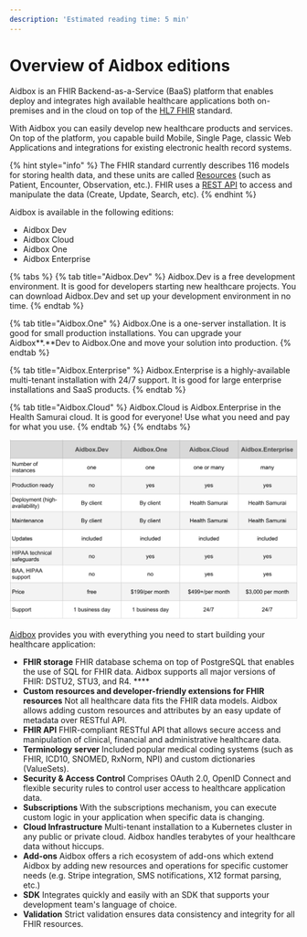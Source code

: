 ```yaml
---
description: 'Estimated reading time: 5 min'
---
```


# Overview of Aidbox editions

Aidbox is an FHIR Backend-as-a-Service \(BaaS\) platform that enables deploy and integrates high available healthcare applications both on-premises and in the cloud on top of the [HL7 FHIR](https://www.hl7.org/fhir/) standard. 

With Aidbox you can easily develop new healthcare products and services.  On top of the platform, you capable build Mobile, Single Page, classic Web Applications and integrations for existing electronic health record systems.

{% hint style="info" %}
The FHIR standard currently describes 116 models for storing health data, and these units are called [Resources](http://www.hl7.org/fhir/resourcelist.html) \(such as Patient, Encounter, Observation, etc.\). FHIR uses a [REST API](https://hello.aidbox.io/docs/rest-api) to access and manipulate the data \(Create, Update, Search, etc\).
{% endhint %}

Aidbox is available in the following editions:

* Aidbox Dev
* Aidbox Cloud
* Aidbox One
* Aidbox Enterprise  

{% tabs %}
{% tab title="Aidbox.Dev" %}
Aidbox.Dev is a free development environment. It is good for developers starting new healthcare projects. You can download Aidbox.Dev and set up your development environment in no time.
{% endtab %}

{% tab title="Aidbox.One" %}
Aidbox.One is a one-server installation. It is good for small production installations. You can upgrade your Aidbox**.**Dev to Aidbox.One and move your solution into production.
{% endtab %}

{% tab title="Aidbox.Enterprise" %}
Aidbox.Enterprise is a highly-available multi-tenant installation with 24/7 support. It is good for large enterprise installations and SaaS products.
{% endtab %}

{% tab title="Aidbox.Cloud" %}
Aidbox.Cloud is Aidbox.Enterprise in the Health Samurai cloud. It is good for everyone! Use what you need and pay for what you use.
{% endtab %}
{% endtabs %}

![](.gitbook/assets/line.png)

[Aidbox](https://www.health-samurai.io/aidbox) provides you with everything you need to start building your healthcare application: 

* **FHIR storage** FHIR database schema on top of PostgreSQL that enables the use of SQL for FHIR data. Aidbox supports all major versions of FHIR: DSTU2, STU3, and R4. ****
* **Custom resources and developer-friendly extensions for FHIR resources** Not all healthcare data fits the FHIR data models. Aidbox allows adding custom resources and attributes by an easy update of metadata over RESTful API. 
* **FHIR API**   FHIR-compliant RESTful API that allows secure access and manipulation of clinical, financial and administrative healthcare data. 
* **Terminology server**  Included popular medical coding systems \(such as FHIR, ICD10, SNOMED, RxNorm, NPI\) and custom dictionaries \(ValueSets\). 
* **Security & Access Control**  Comprises OAuth 2.0, OpenID Connect and flexible security rules to control user access to healthcare application data. 
* **Subscriptions**  With the subscriptions mechanism, you can execute custom logic in your application when specific data is changing. 
* **Cloud Infrastructure**  Multi-tenant installation to a Kubernetes cluster in any public or private cloud. Aidbox handles terabytes of your healthcare data without hiccups. 
* **Add-ons**  Aidbox offers a rich ecosystem of add-ons which extend Aidbox by adding new resources and operations for specific customer needs \(e.g. Stripe integration, SMS notifications, X12 format parsing, etc.\) 
* **SDK** Integrates quickly and easily with an SDK that supports your development team's language of choice. 
* **Validation** Strict validation ensures data consistency and integrity for all FHIR resources.

